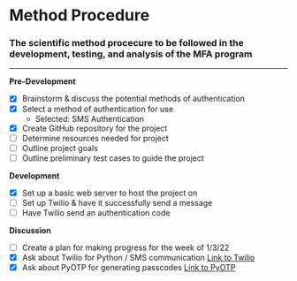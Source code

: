 
# Method Procedure

### The scientific method procecure to be followed in the development, testing, and analysis of the MFA program

***

**Pre-Development**

- [x] Brainstorm & discuss the potential methods of authentication
- [x] Select a method of authentication for use
  + Selected: SMS Authentication
- [x] Create GitHub repository for the project
- [ ] Determine resources needed for project
- [ ] Outline project goals 
- [ ] Outline preliminary test cases to guide the project

**Development**

- [x] Set up a basic web server to host the project on
- [ ] Set up Twilio & have it successfully send a message
- [ ] Have Twilio send an authentication code

**Discussion**

- [ ] Create a plan for making progress for the week of 1/3/22
- [x] Ask about Twilio for Python / SMS communication [Link to Twilio](https://www.twilio.com/docs/sms/send-messages)
- [x] Ask about PyOTP for generating passcodes [Link to PyOTP](https://pyauth.github.io/pyotp/)
